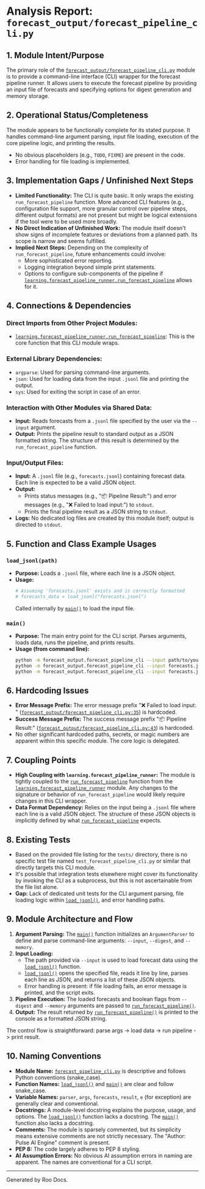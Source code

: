 # Analysis Report: `forecast_output/forecast_pipeline_cli.py`

## 1. Module Intent/Purpose

The primary role of the [`forecast_output/forecast_pipeline_cli.py`](../../forecast_output/forecast_pipeline_cli.py:0) module is to provide a command-line interface (CLI) wrapper for the forecast pipeline runner. It allows users to execute the forecast pipeline by providing an input file of forecasts and specifying options for digest generation and memory storage.

## 2. Operational Status/Completeness

The module appears to be functionally complete for its stated purpose. It handles command-line argument parsing, input file loading, execution of the core pipeline logic, and printing the results.
- No obvious placeholders (e.g., `TODO`, `FIXME`) are present in the code.
- Error handling for file loading is implemented.

## 3. Implementation Gaps / Unfinished Next Steps

- **Limited Functionality:** The CLI is quite basic. It only wraps the existing `run_forecast_pipeline` function. More advanced CLI features (e.g., configuration file support, more granular control over pipeline steps, different output formats) are not present but might be logical extensions if the tool were to be used more broadly.
- **No Direct Indication of Unfinished Work:** The module itself doesn't show signs of incomplete features or deviations from a planned path. Its scope is narrow and seems fulfilled.
- **Implied Next Steps:** Depending on the complexity of `run_forecast_pipeline`, future enhancements could involve:
    - More sophisticated error reporting.
    - Logging integration beyond simple print statements.
    - Options to configure sub-components of the pipeline if [`learning.forecast_pipeline_runner.run_forecast_pipeline`](../../learning/forecast_pipeline_runner.py:0) allows for it.

## 4. Connections & Dependencies

### Direct Imports from Other Project Modules:
- [`learning.forecast_pipeline_runner.run_forecast_pipeline`](../../learning/forecast_pipeline_runner.py:19): This is the core function that this CLI module wraps.

### External Library Dependencies:
- `argparse`: Used for parsing command-line arguments.
- `json`: Used for loading data from the input `.jsonl` file and printing the output.
- `sys`: Used for exiting the script in case of an error.

### Interaction with Other Modules via Shared Data:
- **Input:** Reads forecasts from a `.jsonl` file specified by the user via the `--input` argument.
- **Output:** Prints the pipeline result to standard output as a JSON formatted string. The structure of this result is determined by the `run_forecast_pipeline` function.

### Input/Output Files:
- **Input:** A `.jsonl` file (e.g., `forecasts.jsonl`) containing forecast data. Each line is expected to be a valid JSON object.
- **Output:**
    - Prints status messages (e.g., "📦 Pipeline Result:") and error messages (e.g., "❌ Failed to load input:") to `stdout`.
    - Prints the final pipeline result as a JSON string to `stdout`.
- **Logs:** No dedicated log files are created by this module itself; output is directed to `stdout`.

## 5. Function and Class Example Usages

### `load_jsonl(path)`
- **Purpose:** Loads a `.jsonl` file, where each line is a JSON object.
- **Usage:**
  ```python
  # Assuming 'forecasts.jsonl' exists and is correctly formatted
  # forecasts_data = load_jsonl("forecasts.jsonl")
  ```
  Called internally by [`main()`](../../forecast_output/forecast_pipeline_cli.py:33) to load the input file.

### `main()`
- **Purpose:** The main entry point for the CLI script. Parses arguments, loads data, runs the pipeline, and prints results.
- **Usage (from command line):**
  ```bash
  python -m forecast_output.forecast_pipeline_cli --input path/to/your/forecasts.jsonl
  python -m forecast_output.forecast_pipeline_cli --input forecasts.jsonl --digest
  python -m forecast_output.forecast_pipeline_cli --input forecasts.jsonl --memory --digest
  ```

## 6. Hardcoding Issues

- **Error Message Prefix:** The error message prefix "❌ Failed to load input: " ([`forecast_output/forecast_pipeline_cli.py:35`](../../forecast_output/forecast_pipeline_cli.py:35)) is hardcoded.
- **Success Message Prefix:** The success message prefix "📦 Pipeline Result:" ([`forecast_output/forecast_pipeline_cli.py:43`](../../forecast_output/forecast_pipeline_cli.py:43)) is hardcoded.
- No other significant hardcoded paths, secrets, or magic numbers are apparent within this specific module. The core logic is delegated.

## 7. Coupling Points

- **High Coupling with `learning.forecast_pipeline_runner`:** The module is tightly coupled to the [`run_forecast_pipeline`](../../learning/forecast_pipeline_runner.py:19) function from the [`learning.forecast_pipeline_runner`](../../learning/forecast_pipeline_runner.py:0) module. Any changes to the signature or behavior of `run_forecast_pipeline` would likely require changes in this CLI wrapper.
- **Data Format Dependency:** Relies on the input being a `.jsonl` file where each line is a valid JSON object. The structure of these JSON objects is implicitly defined by what [`run_forecast_pipeline`](../../learning/forecast_pipeline_runner.py:19) expects.

## 8. Existing Tests

- Based on the provided file listing for the `tests/` directory, there is no specific test file named `test_forecast_pipeline_cli.py` or similar that directly targets this CLI module.
- It's possible that integration tests elsewhere might cover its functionality by invoking the CLI as a subprocess, but this is not ascertainable from the file list alone.
- **Gap:** Lack of dedicated unit tests for the CLI argument parsing, file loading logic within [`load_jsonl()`](../../forecast_output/forecast_pipeline_cli.py:21), and error handling paths.

## 9. Module Architecture and Flow

1.  **Argument Parsing:** The [`main()`](../../forecast_output/forecast_pipeline_cli.py:25) function initializes an `ArgumentParser` to define and parse command-line arguments: `--input`, `--digest`, and `--memory`.
2.  **Input Loading:**
    *   The path provided via `--input` is used to load forecast data using the [`load_jsonl()`](../../forecast_output/forecast_pipeline_cli.py:21) function.
    *   [`load_jsonl()`](../../forecast_output/forecast_pipeline_cli.py:21) opens the specified file, reads it line by line, parses each line as JSON, and returns a list of these JSON objects.
    *   Error handling is present: if file loading fails, an error message is printed, and the script exits.
3.  **Pipeline Execution:** The loaded forecasts and boolean flags from `--digest` and `--memory` arguments are passed to [`run_forecast_pipeline()`](../../learning/forecast_pipeline_runner.py:19).
4.  **Output:** The result returned by [`run_forecast_pipeline()`](../../learning/forecast_pipeline_runner.py:19) is printed to the console as a formatted JSON string.

The control flow is straightforward: parse args -> load data -> run pipeline -> print result.

## 10. Naming Conventions

- **Module Name:** [`forecast_pipeline_cli.py`](../../forecast_output/forecast_pipeline_cli.py:0) is descriptive and follows Python conventions (snake_case).
- **Function Names:** [`load_jsonl()`](../../forecast_output/forecast_pipeline_cli.py:21) and [`main()`](../../forecast_output/forecast_pipeline_cli.py:25) are clear and follow snake_case.
- **Variable Names:** `parser`, `args`, `forecasts`, `result`, `e` (for exception) are generally clear and conventional.
- **Docstrings:** A module-level docstring explains the purpose, usage, and options. The [`load_jsonl()`](../../forecast_output/forecast_pipeline_cli.py:21) function lacks a docstring. The [`main()`](../../forecast_output/forecast_pipeline_cli.py:25) function also lacks a docstring.
- **Comments:** The module is sparsely commented, but its simplicity means extensive comments are not strictly necessary. The "Author: Pulse AI Engine" comment is present.
- **PEP 8:** The code largely adheres to PEP 8 styling.
- **AI Assumption Errors:** No obvious AI assumption errors in naming are apparent. The names are conventional for a CLI script.

---
Generated by Roo Docs.